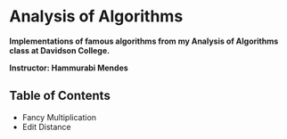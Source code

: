 # Analysis of Algorithms
**Implementations of famous algorithms from my Analysis of Algorithms class at Davidson College.**

**Instructor: Hammurabi Mendes**
## Table of Contents
* Fancy Multiplication
* Edit Distance
